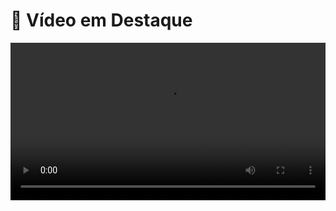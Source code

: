 # 🎥 Vídeo em Destaque

<video width="100%" controls autoplay>
    <source src="https://drive.google.com/uc?export=download&id=1YL4grglxQW3Cv2pOikVVZyzffN4cWLlh" type="video/mp4">
    Seu navegador não suporta vídeos.
</video>

